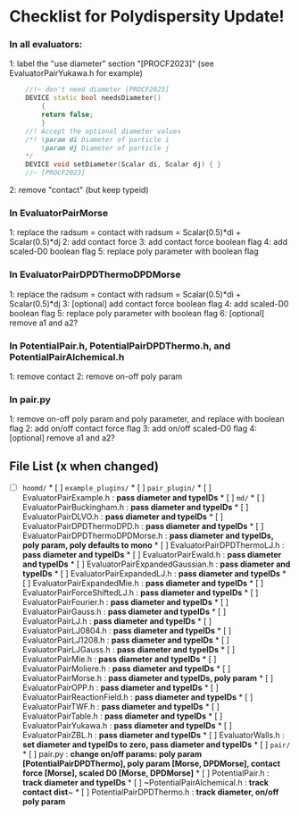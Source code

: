 # Checklist for Polydispersity Update!

### **In all evaluators:**

1: label the "use diameter" section "[PROCF2023]" (see EvaluatorPairYukawa.h for example)

```c++
    //!~ don't need diameter [PROCF2023]
    DEVICE static bool needsDiameter()
        {
        return false;
        }
    //! Accept the optional diameter values
    /*! \param di Diameter of particle i
        \param dj Diameter of particle j
    */
    DEVICE void setDiameter(Scalar di, Scalar dj) { }
    //~ [PROCF2023]
```

2: remove "contact" (but keep typeid)


### **In EvaluatorPairMorse**

1: replace the radsum = contact with radsum = Scalar(0.5)*di + Scalar(0.5)*dj 
2: add contact force
3: add contact force boolean flag
4: add scaled-D0 boolean flag
5: replace poly parameter with boolean flag


### **In EvaluatorPairDPDThermoDPDMorse**

1: replace the radsum = contact with radsum = Scalar(0.5)*di + Scalar(0.5)*dj 
3: [optional] add contact force boolean flag
4: add scaled-D0 boolean flag
5: replace poly parameter with boolean flag
6: [optional] remove a1 and a2?


### **In PotentialPair.h, PotentialPairDPDThermo.h, and PotentialPairAlchemical.h**

1: remove contact
2: remove on-off poly param


### **In pair.py**
1: remove on-off poly param and poly parameter, and replace with boolean flag
2: add on/off contact force flag
3: add on/off scaled-D0 flag
4: [optional] remove a1 and a2?


## **File List** (x when changed)

* [ ] `hoomd/`
        * [ ] `example_plugins/`
                * [ ] `pair_plugin/`
                        * [ ] EvaluatorPairExample.h : **pass diameter and typeIDs**
        * [ ] `md/`
                * [ ] EvaluatorPairBuckingham.h : **pass diameter and typeIDs**
                * [ ] EvaluatorPairDLVO.h : **pass diameter and typeIDs**
                * [ ] EvaluatorPairDPDThermoDPD.h : **pass diameter and typeIDs**
                * [ ] EvaluatorPairDPDThermoDPDMorse.h : **pass diameter and typeIDs, poly param, poly defaults to mono**
                * [ ] EvaluatorPairDPDThermoLJ.h : **pass diameter and typeIDs**
                * [ ] EvaluatorPairEwald.h : **pass diameter and typeIDs**
                * [ ] EvaluatorPairExpandedGaussian.h : **pass diameter and typeIDs**
                * [ ] EvaluatorPairExpandedLJ.h : **pass diameter and typeIDs**
                * [ ] EvaluatorPairExpandedMie.h : **pass diameter and typeIDs**
                * [ ] EvaluatorPairForceShiftedLJ.h : **pass diameter and typeIDs**
                * [ ] EvaluatorPairFourier.h : **pass diameter and typeIDs**
                * [ ] EvaluatorPairGauss.h : **pass diameter and typeIDs**
                * [ ] EvaluatorPairLJ.h : **pass diameter and typeIDs**
                * [ ] EvaluatorPairLJ0804.h : **pass diameter and typeIDs**
                * [ ] EvaluatorPairLJ1208.h : **pass diameter and typeIDs**
                * [ ] EvaluatorPairLJGauss.h : **pass diameter and typeIDs**
                * [ ] EvaluatorPairMie.h : **pass diameter and typeIDs**
                * [ ] EvaluatorPairMoliere.h : **pass diameter and typeIDs**
                * [ ] EvaluatorPairMorse.h : **pass diameter and typeIDs, poly param**
                * [ ] EvaluatorPairOPP.h : **pass diameter and typeIDs**
                * [ ] EvaluatorPairReactionField.h : **pass diameter and typeIDs**
                * [ ] EvaluatorPairTWF.h : **pass diameter and typeIDs**
                * [ ] EvaluatorPairTable.h : **pass diameter and typeIDs**
                * [ ] EvaluatorPairYukawa.h : **pass diameter and typeIDs**
                * [ ] EvaluatorPairZBL.h : **pass diameter and typeIDs**
                * [ ] EvaluatorWalls.h : **set diameter and typeIDs to zero, pass diameter and typeIDs**
                * [ ] `pair/`
                        * [ ] pair.py : **change on/off params: poly param [PotentialPairDPDThermo], poly param [Morse, DPDMorse], contact force [Morse], scaled D0 [Morse, DPDMorse]**
                * [ ] PotentialPair.h : **track diameter and typeIDs**
                * [ ] ~PotentialPairAlchemical.h : **track contact dist**~
                * [ ] PotentialPairDPDThermo.h : **track diameter, on/off poly param**
